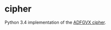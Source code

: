 # cipher
Python 3.4 implementation of the [ADFGVX cipher](https://en.wikipedia.org/wiki/ADFGVX_cipher).
